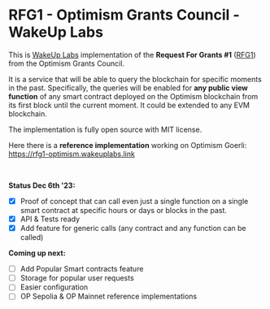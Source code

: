 # RFG1 - Optimism Grants Council - WakeUp Labs


This is [WakeUp Labs](https://www.wakeuplabs.io/) implementation of the **Request For Grants #1** ([RFG1](https://app.charmverse.io/op-grants/page-8928491436774362)) from the Optimism Grants Council.

It is a service that will be able to query the blockchain for specific moments in the past. Specifically, the queries will be enabled for **any public view function** of any smart contract deployed on the Optimism blockchain from its first block until the current moment.
It could be extended to any EVM blockchain.

The implementation is fully open source with MIT license.

Here there is a **reference implementation** working on Optimism Goerli:
https://rfg1-optimism.wakeuplabs.link


<br>

**Status Dec 6th '23:**
- [x] Proof of concept that can call even just a single function on a single smart contract at specific hours or days or blocks in the past.
- [x] API & Tests ready
- [x] Add feature for generic calls (any contract and any function can be called)

**Coming up next:**
- [ ] Add Popular Smart contracts feature
- [ ] Storage for popular user requests
- [ ] Easier configuration
- [ ] OP Sepolia & OP Mainnet reference implementations
